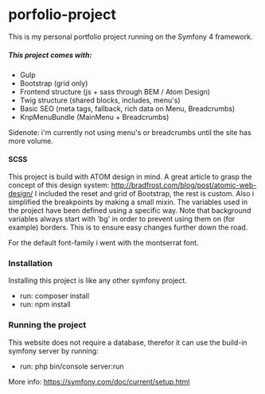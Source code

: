 # porfolio-project
This is my personal portfolio project running on the Symfony 4 framework.

##### This project comes with:
- Gulp
- Bootstrap (grid only)
- Frontend structure (js + sass through BEM / Atom Design)
- Twig structure (shared blocks, includes, menu's)
- Basic SEO (meta tags, fallback, rich data on Menu, Breadcrumbs)
- KnpMenuBundle (MainMenu + Breadcrumbs)

Sidenote: i'm currently not using menu's or breadcrumbs until the site has more volume.

#### SCSS
This project is build with ATOM design in mind.
A great article to grasp the concept of this design system: http://bradfrost.com/blog/post/atomic-web-design/ 
I included the reset and grid of Bootstrap, the rest is custom. Also i simplified the breakpoints by making a small mixin.
The variables used in the project have been defined using a specific way. Note that background variables always start with 'bg' in order to prevent using them on (for example) borders. This is to ensure easy changes further down the road.

For the default font-family i went with the montserrat font.

### Installation
Installing this project is like any other symfony project.

- run: composer install
- run: npm install



### Running the project
This website does not require a database, therefor it can use the build-in symfony server by running:

- run: php bin/console server:run

More info: https://symfony.com/doc/current/setup.html 

